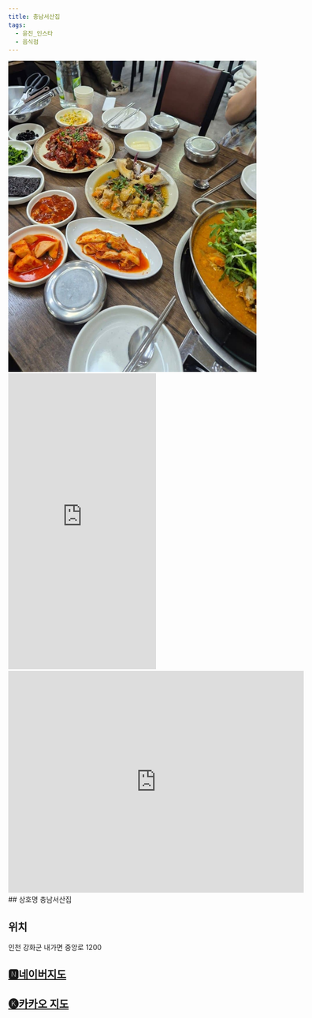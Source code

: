 ```yaml
---
title: 충남서산집
tags:
  - 윤진_인스타
  - 음식점
---
```

<img src="assets/1741108756.jpg">

<iframe src="https://www.instagram.com/p/DFfrGKLSgzG/embed" frameborder="0" scrolling="auto" allowtransparency="true" height="600"></iframe>

<iframe src="https://www.google.com/maps/embed?pb=!1m18!1m12!1m3!1d12627.226390137663!2d126.39455698454505!3d37.70074087788364!2m3!1f0!2f0!3f0!3m2!1i1024!2i768!4f13.1!3m3!1m2!1s0x357c76e331590f5b%3A0xdde1105143b2b8e1!2z7Lap64Ko7ISc7IKw7KeR!5e0!3m2!1sko!2skr!4v1741356520015!5m2!1sko!2skr" width="600" height="450" style="border:0;" allowfullscreen="" loading="lazy" referrerpolicy="no-referrer-when-downgrade"></iframe>
## 상호명
충남서산집

## 위치
인천 강화군 내가면 중앙로 1200

## [🅽네이버지도](https://naver.me/xbA5Xyxz)

## [🅚카카오 지도](https://place.map.kakao.com/22619884)